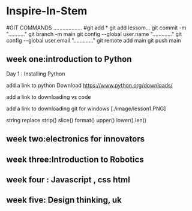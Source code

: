 # Inspire-In-Stem
#GIT COMMANDS
...................
#git add *
git add lessom...
git commit -m "..........."
git branch -m main
git config --global user.name "............."
git config --global user.email "............."
git remote add main
git push main

## week one:introduction to Python
Day 1 : Installing Python

add a link to python Download
https://www.python.org/downloads/

add a link to downloading vs code

add a link to downloading git for windows
[./image/lesson1.PNG]

string
replace
strip()
slice()
format()
upper()
lower()
len()
## week two:electronics for innovators

## week three:Introduction to Robotics

## week four : Javascript , css  html

## week five: Design thinking, uk 